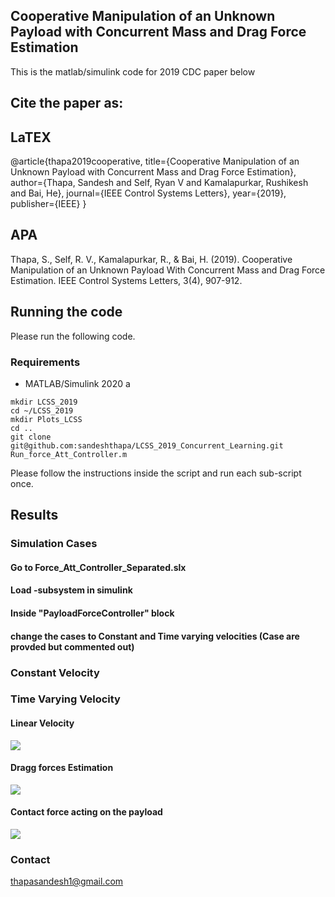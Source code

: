 ## Cooperative Manipulation of an Unknown Payload with Concurrent Mass and Drag Force Estimation


This is the matlab/simulink code for 2019 CDC paper below

## Cite the paper as: 

## LaTEX
@article{thapa2019cooperative,
  title={Cooperative Manipulation of an Unknown Payload with Concurrent Mass and Drag Force Estimation},
  author={Thapa, Sandesh and Self, Ryan V and Kamalapurkar, Rushikesh and Bai, He},
  journal={IEEE Control Systems Letters},
  year={2019},
  publisher={IEEE}
}

## APA
Thapa, S., Self, R. V., Kamalapurkar, R., & Bai, H. (2019). 
Cooperative Manipulation of an Unknown Payload With Concurrent Mass and Drag Force Estimation. 
IEEE Control Systems Letters, 3(4), 907-912.


## Running the code 
Please run the following code. 


### Requirements
- MATLAB/Simulink 2020 a 
```
mkdir LCSS_2019
cd ~/LCSS_2019
mkdir Plots_LCSS 
cd ..
git clone git@github.com:sandeshthapa/LCSS_2019_Concurrent_Learning.git
Run_force_Att_Controller.m 
```
   Please follow the instructions inside the script and run each sub-script once. 

## Results 

### Simulation Cases

#### Go to Force_Att_Controller_Separated.slx
#### Load -subsystem in simulink 
#### Inside "PayloadForceController" block 
#### change the cases to Constant  and Time varying velocities (Case are provded but commented out)


### Constant Velocity 


### Time Varying Velocity 


#### Linear Velocity 
![](https://github.com/sandeshthapa/LCSS_2019_Concurrent_Learning/blob/main/Plots_LCSS/VelLoadB.png)

#### Dragg forces Estimation 
![](https://github.com/sandeshthapa/LCSS_2019_Concurrent_Learning/blob/main/Plots_LCSS/ThetacTildeB.png)

#### Contact force acting on the payload 
![](https://github.com/sandeshthapa/LCSS_2019_Concurrent_Learning/blob/main/Plots_LCSS/f1dTildeB.png)



### Contact
thapasandesh1@gmail.com

